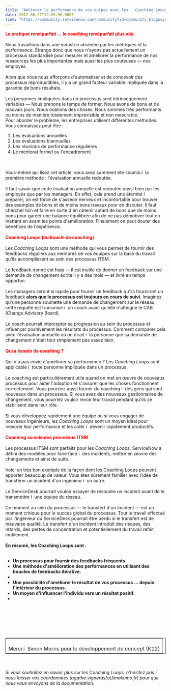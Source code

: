 ```yaml
---
title: "Amliorer la performance de vos quipes avec les   Coaching Loops   disponible dans la release Berlin"
date: 2012-06-27T12:59:56.000Z
link: "https://community.servicenow.com/community?id=community_blog&sys_id=4cedaae9dbd0dbc01dcaf3231f96194e"
---
```

<p><font color='#FF0000'><span style='font-size=14px;'><b>La pratique rend parfait … le coaching rend parfait plus vite</b></span></font><br /><br />Nous travaillons dans une industrie obsédée par les métriques et la performance. Étrange donc que nous n'ayons pas actuellement un processus standardisé pour mesurer et améliorer la performance de nos ressources les plus importantes mais aussi les plus couteuses — nos employés.<br /><br />Alors que nous nous efforçons d'automatiser et de concevoir des processus reproductibles, il y a un grand facteur variable impliquée dans la garantie de bons résultats.<br /><br />Les personnes impliquées dans un processus sont intrinsèquement variables — Nous prenons le temps de former. Nous avons de bons et de mauvais jours. Nous oublions des choses. Nous sommes très performants ou moins de manière totalement imprévisible et non mesurable.<br />Pour aborder le problème, les entreprises utilisent différentes méthodes. Vous connaissez peut être :<br /><ol><li>Les évaluations annuelles</li><li>Les évaluations biannuelles</li><li>Les réunions de performance régulières</li><li>Le mentorat formel ou l'encadrement</li></ol><br /><br />Vous-même qui lisez cet article, vous avez surement été soumis í  la première méthode : l'évaluation annuelle redoutée.<br /><br />Il faut savoir que cette évaluation annuelle est redoutée aussi bien par les employés que par les managers. En effet, cela prend une éternité í  préparer, on est forcé de s'asseoir nerveux et inconfortable pour trouver des exemples de bons et de moins bons travaux pour en discuter. Il faut chercher loin et faire en sorte d'en obtenir autant de bons que de moins bons pour garder une balance équilibrée afin de ne pas démotiver tout en mettant en avant les points d'amélioration. Finalement on peut douter des bénéfices de l'expérience. <br /><br /><font color='#FF0000'><span style='font-size=14px;'><b>Coaching Loops (ou boucle de coaching)</b></span></font><br /><br />Les <i>Coaching Loops</i> sont une méthode qui vous permet de fournir des feedbacks réguliers aux membres de vos équipes sur la base du travail qu'ils accomplissent au sein des processus ITSM.<br /><br />Le feedback donné est frais — il est inutile de donner un feedback sur une demande de changement écrite il y a des mois — et livré en temps opportun.<br /><br />Les managers seront si rapide pour fournir un feedback qu'ils fourniront un feedback <b>alors que le processus est toujours en cours de suivi</b>. Imaginez qu'une personne soumette une demande de changement sur le réseau, cette requête est transmise í  un coach avant qu'elle n'atteigne le CAB (Change Advisory Board).<br /><br />Le coach pourrait intercepter sa progression au sein du processus et influencer positivement les résultats du processus. Comment comparer cela avec l'évaluation annuelle où on dirait í  la personne que sa demande de changement n'était tout simplement pas assez bien.<br /><br /><font color='#FF0000'><span style='font-size=14px;'><b>Qui a besoin de coaching ?</b></span></font><br /><br />Qui n'a pas envie d'améliorer sa performance ? Les <i>Coaching Loops</i> sont applicable í  toute personne impliquée dans un processus.<br /><br />Le coaching est particulièrement utile quand on met en œuvre de nouveaux processus pour aider l'adoption et s'assurer que les choses fonctionnent correctement. Vous pourriez aussi fournir du coaching í  des gens qui sont nouveaux dans un processus. Si vous avez des nouveaux gestionnaires de changement, vous pourriez vouloir revoir leur travail pendant qu'ils se stabilisent dans leur rôle.<br /><br />Si vous développez rapidement une équipe ou si vous engager de nouveaux ingénieurs, les <i>Coaching Loops</i> sont un moyen idéal pour mesurer leur performance et les aider í  devenir rapidement productifs.<br /><br /><font color='#FF0000'><span style='font-size=14px;'><b>Coaching au sein des processus ITSM</b></span></font><br /><br />Les processus ITSM sont parfaits pour les <i>Coaching Loops</i>. ServiceNow a défini des modèles pour faire face í  des incidents, mettre en œuvre des changements et ainsi de suite.<br /><br />Voici un très bon exemple de la façon dont les Coaching Loops peuvent apporter beaucoup de valeur. Vous êtes sûrement familier avec l'idée de transférer un incident d'un ingénieur í  un autre.<br /><br />Le ServiceDesk pourrait vouloir essayer de résoudre un incident avant de le transmettre í  une équipe du réseau.<br /><br />Ce moment au sein du processus — le transfert d'un Incident — est un moment critique pour le succès global du processus. Tout le travail effectué par l'ingénieur du ServiceDesk pourrait être perdu si le transfert est de mauvaise qualité. Le transfert d'un incident introduit des risques, des retards, des pertes de concentration et potentiellement du travail refait inutilement.<br /><br /><b>En résumé, les Coaching Loops sont :<br /></b><ul><li style="list-style: none"><b><br /></b></li><li><b>Un processus pour fournir des feedbacks fréquents</b></li><li><b>Une méthode d'amélioration des performances en utilisant des boucles de feedbacks itérative.</b></li><li><b><br /></b></li><li><b>Une possibilité d'améliorer le résultat de vos processus ... depuis l'intérieur du processus.</b></li><li><b>Un moyen d'influencer l'individu vers un résultat positif.</b></li><li><br /></li></ul><br /><br /><br /><br /><br /><table border="1"><tr><td><br />Merci í  Simon Morris pour le développement du concept (K12)<br /></td></tr></table><br /><br /><i>Si vous souhaitez en savoir plus sur les</i> Coaching Loops<i>, n'hésitez pas í  nous laisser vos coordonnées (agathe.vigneras[at]imakumo.fr) pour que nous vous envoyons de la documentation.</i></p>